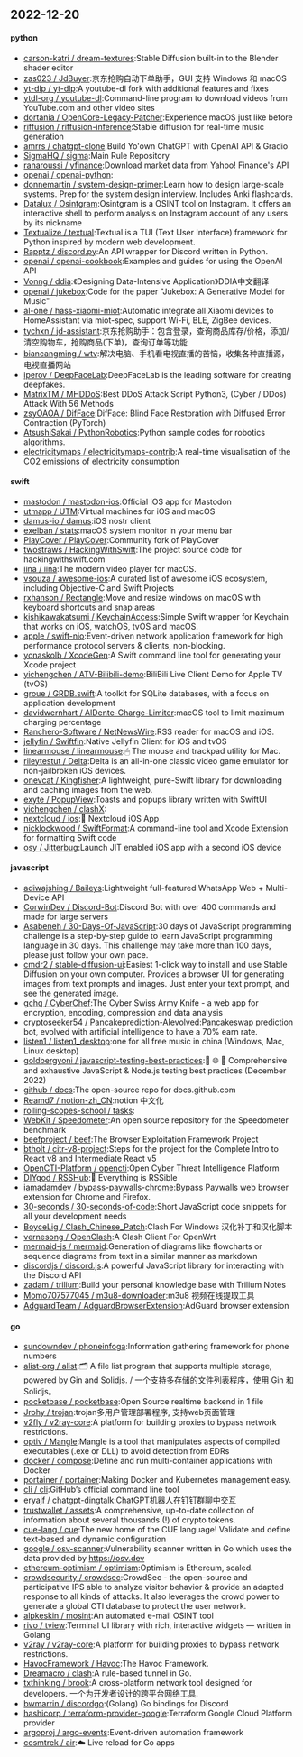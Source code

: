 ## 2022-12-20

#### python
* [carson-katri / dream-textures](https://github.com/carson-katri/dream-textures):Stable Diffusion built-in to the Blender shader editor
* [zas023 / JdBuyer](https://github.com/zas023/JdBuyer):京东抢购自动下单助手，GUI 支持 Windows 和 macOS
* [yt-dlp / yt-dlp](https://github.com/yt-dlp/yt-dlp):A youtube-dl fork with additional features and fixes
* [ytdl-org / youtube-dl](https://github.com/ytdl-org/youtube-dl):Command-line program to download videos from YouTube.com and other video sites
* [dortania / OpenCore-Legacy-Patcher](https://github.com/dortania/OpenCore-Legacy-Patcher):Experience macOS just like before
* [riffusion / riffusion-inference](https://github.com/riffusion/riffusion-inference):Stable diffusion for real-time music generation
* [amrrs / chatgpt-clone](https://github.com/amrrs/chatgpt-clone):Build Yo'own ChatGPT with OpenAI API & Gradio
* [SigmaHQ / sigma](https://github.com/SigmaHQ/sigma):Main Rule Repository
* [ranaroussi / yfinance](https://github.com/ranaroussi/yfinance):Download market data from Yahoo! Finance's API
* [openai / openai-python](https://github.com/openai/openai-python):
* [donnemartin / system-design-primer](https://github.com/donnemartin/system-design-primer):Learn how to design large-scale systems. Prep for the system design interview. Includes Anki flashcards.
* [Datalux / Osintgram](https://github.com/Datalux/Osintgram):Osintgram is a OSINT tool on Instagram. It offers an interactive shell to perform analysis on Instagram account of any users by its nickname
* [Textualize / textual](https://github.com/Textualize/textual):Textual is a TUI (Text User Interface) framework for Python inspired by modern web development.
* [Rapptz / discord.py](https://github.com/Rapptz/discord.py):An API wrapper for Discord written in Python.
* [openai / openai-cookbook](https://github.com/openai/openai-cookbook):Examples and guides for using the OpenAI API
* [Vonng / ddia](https://github.com/Vonng/ddia):《Designing Data-Intensive Application》DDIA中文翻译
* [openai / jukebox](https://github.com/openai/jukebox):Code for the paper "Jukebox: A Generative Model for Music"
* [al-one / hass-xiaomi-miot](https://github.com/al-one/hass-xiaomi-miot):Automatic integrate all Xiaomi devices to HomeAssistant via miot-spec, support Wi-Fi, BLE, ZigBee devices.
* [tychxn / jd-assistant](https://github.com/tychxn/jd-assistant):京东抢购助手：包含登录，查询商品库存/价格，添加/清空购物车，抢购商品(下单)，查询订单等功能
* [biancangming / wtv](https://github.com/biancangming/wtv):解决电脑、手机看电视直播的苦恼，收集各种直播源，电视直播网站
* [iperov / DeepFaceLab](https://github.com/iperov/DeepFaceLab):DeepFaceLab is the leading software for creating deepfakes.
* [MatrixTM / MHDDoS](https://github.com/MatrixTM/MHDDoS):Best DDoS Attack Script Python3, (Cyber / DDos) Attack With 56 Methods
* [zsyOAOA / DifFace](https://github.com/zsyOAOA/DifFace):DifFace: Blind Face Restoration with Diffused Error Contraction (PyTorch)
* [AtsushiSakai / PythonRobotics](https://github.com/AtsushiSakai/PythonRobotics):Python sample codes for robotics algorithms.
* [electricitymaps / electricitymaps-contrib](https://github.com/electricitymaps/electricitymaps-contrib):A real-time visualisation of the CO2 emissions of electricity consumption

#### swift
* [mastodon / mastodon-ios](https://github.com/mastodon/mastodon-ios):Official iOS app for Mastodon
* [utmapp / UTM](https://github.com/utmapp/UTM):Virtual machines for iOS and macOS
* [damus-io / damus](https://github.com/damus-io/damus):iOS nostr client
* [exelban / stats](https://github.com/exelban/stats):macOS system monitor in your menu bar
* [PlayCover / PlayCover](https://github.com/PlayCover/PlayCover):Community fork of PlayCover
* [twostraws / HackingWithSwift](https://github.com/twostraws/HackingWithSwift):The project source code for hackingwithswift.com
* [iina / iina](https://github.com/iina/iina):The modern video player for macOS.
* [vsouza / awesome-ios](https://github.com/vsouza/awesome-ios):A curated list of awesome iOS ecosystem, including Objective-C and Swift Projects
* [rxhanson / Rectangle](https://github.com/rxhanson/Rectangle):Move and resize windows on macOS with keyboard shortcuts and snap areas
* [kishikawakatsumi / KeychainAccess](https://github.com/kishikawakatsumi/KeychainAccess):Simple Swift wrapper for Keychain that works on iOS, watchOS, tvOS and macOS.
* [apple / swift-nio](https://github.com/apple/swift-nio):Event-driven network application framework for high performance protocol servers & clients, non-blocking.
* [yonaskolb / XcodeGen](https://github.com/yonaskolb/XcodeGen):A Swift command line tool for generating your Xcode project
* [yichengchen / ATV-Bilibili-demo](https://github.com/yichengchen/ATV-Bilibili-demo):BiliBili Live Client Demo for Apple TV (tvOS)
* [groue / GRDB.swift](https://github.com/groue/GRDB.swift):A toolkit for SQLite databases, with a focus on application development
* [davidwernhart / AlDente-Charge-Limiter](https://github.com/davidwernhart/AlDente-Charge-Limiter):macOS tool to limit maximum charging percentage
* [Ranchero-Software / NetNewsWire](https://github.com/Ranchero-Software/NetNewsWire):RSS reader for macOS and iOS.
* [jellyfin / Swiftfin](https://github.com/jellyfin/Swiftfin):Native Jellyfin Client for iOS and tvOS
* [linearmouse / linearmouse](https://github.com/linearmouse/linearmouse):🖱
The mouse and trackpad utility for Mac.
* [rileytestut / Delta](https://github.com/rileytestut/Delta):Delta is an all-in-one classic video game emulator for non-jailbroken iOS devices.
* [onevcat / Kingfisher](https://github.com/onevcat/Kingfisher):A lightweight, pure-Swift library for downloading and caching images from the web.
* [exyte / PopupView](https://github.com/exyte/PopupView):Toasts and popups library written with SwiftUI
* [yichengchen / clashX](https://github.com/yichengchen/clashX):
* [nextcloud / ios](https://github.com/nextcloud/ios):📱
Nextcloud iOS App
* [nicklockwood / SwiftFormat](https://github.com/nicklockwood/SwiftFormat):A command-line tool and Xcode Extension for formatting Swift code
* [osy / Jitterbug](https://github.com/osy/Jitterbug):Launch JIT enabled iOS app with a second iOS device

#### javascript
* [adiwajshing / Baileys](https://github.com/adiwajshing/Baileys):Lightweight full-featured WhatsApp Web + Multi-Device API
* [CorwinDev / Discord-Bot](https://github.com/CorwinDev/Discord-Bot):Discord Bot with over 400 commands and made for large servers
* [Asabeneh / 30-Days-Of-JavaScript](https://github.com/Asabeneh/30-Days-Of-JavaScript):30 days of JavaScript programming challenge is a step-by-step guide to learn JavaScript programming language in 30 days. This challenge may take more than 100 days, please just follow your own pace.
* [cmdr2 / stable-diffusion-ui](https://github.com/cmdr2/stable-diffusion-ui):Easiest 1-click way to install and use Stable Diffusion on your own computer. Provides a browser UI for generating images from text prompts and images. Just enter your text prompt, and see the generated image.
* [gchq / CyberChef](https://github.com/gchq/CyberChef):The Cyber Swiss Army Knife - a web app for encryption, encoding, compression and data analysis
* [cryptoseeker54 / Pancakeprediction-AIevolved](https://github.com/cryptoseeker54/Pancakeprediction-AIevolved):Pancakeswap prediction bot, evolved with artificial intelligence to have a 70% earn rate.
* [listen1 / listen1_desktop](https://github.com/listen1/listen1_desktop):one for all free music in china (Windows, Mac, Linux desktop)
* [goldbergyoni / javascript-testing-best-practices](https://github.com/goldbergyoni/javascript-testing-best-practices):📗
🌐
🚢
Comprehensive and exhaustive JavaScript & Node.js testing best practices (December 2022)
* [github / docs](https://github.com/github/docs):The open-source repo for docs.github.com
* [Reamd7 / notion-zh_CN](https://github.com/Reamd7/notion-zh_CN):notion 中文化
* [rolling-scopes-school / tasks](https://github.com/rolling-scopes-school/tasks):
* [WebKit / Speedometer](https://github.com/WebKit/Speedometer):An open source repository for the Speedometer benchmark
* [beefproject / beef](https://github.com/beefproject/beef):The Browser Exploitation Framework Project
* [btholt / citr-v8-project](https://github.com/btholt/citr-v8-project):Steps for the project for the Complete Intro to React v8 and Intermediate React v5
* [OpenCTI-Platform / opencti](https://github.com/OpenCTI-Platform/opencti):Open Cyber Threat Intelligence Platform
* [DIYgod / RSSHub](https://github.com/DIYgod/RSSHub):🍰
Everything is RSSible
* [iamadamdev / bypass-paywalls-chrome](https://github.com/iamadamdev/bypass-paywalls-chrome):Bypass Paywalls web browser extension for Chrome and Firefox.
* [30-seconds / 30-seconds-of-code](https://github.com/30-seconds/30-seconds-of-code):Short JavaScript code snippets for all your development needs
* [BoyceLig / Clash_Chinese_Patch](https://github.com/BoyceLig/Clash_Chinese_Patch):Clash For Windows 汉化补丁和汉化脚本
* [vernesong / OpenClash](https://github.com/vernesong/OpenClash):A Clash Client For OpenWrt
* [mermaid-js / mermaid](https://github.com/mermaid-js/mermaid):Generation of diagrams like flowcharts or sequence diagrams from text in a similar manner as markdown
* [discordjs / discord.js](https://github.com/discordjs/discord.js):A powerful JavaScript library for interacting with the Discord API
* [zadam / trilium](https://github.com/zadam/trilium):Build your personal knowledge base with Trilium Notes
* [Momo707577045 / m3u8-downloader](https://github.com/Momo707577045/m3u8-downloader):m3u8 视频在线提取工具
* [AdguardTeam / AdguardBrowserExtension](https://github.com/AdguardTeam/AdguardBrowserExtension):AdGuard browser extension

#### go
* [sundowndev / phoneinfoga](https://github.com/sundowndev/phoneinfoga):Information gathering framework for phone numbers
* [alist-org / alist](https://github.com/alist-org/alist):🗂️
A file list program that supports multiple storage, powered by Gin and Solidjs. / 一个支持多存储的文件列表程序，使用 Gin 和 Solidjs。
* [pocketbase / pocketbase](https://github.com/pocketbase/pocketbase):Open Source realtime backend in 1 file
* [Jrohy / trojan](https://github.com/Jrohy/trojan):trojan多用户管理部署程序, 支持web页面管理
* [v2fly / v2ray-core](https://github.com/v2fly/v2ray-core):A platform for building proxies to bypass network restrictions.
* [optiv / Mangle](https://github.com/optiv/Mangle):Mangle is a tool that manipulates aspects of compiled executables (.exe or DLL) to avoid detection from EDRs
* [docker / compose](https://github.com/docker/compose):Define and run multi-container applications with Docker
* [portainer / portainer](https://github.com/portainer/portainer):Making Docker and Kubernetes management easy.
* [cli / cli](https://github.com/cli/cli):GitHub’s official command line tool
* [eryajf / chatgpt-dingtalk](https://github.com/eryajf/chatgpt-dingtalk):ChatGPT机器人在钉钉群聊中交互
* [trustwallet / assets](https://github.com/trustwallet/assets):A comprehensive, up-to-date collection of information about several thousands (!) of crypto tokens.
* [cue-lang / cue](https://github.com/cue-lang/cue):The new home of the CUE language! Validate and define text-based and dynamic configuration
* [google / osv-scanner](https://github.com/google/osv-scanner):Vulnerability scanner written in Go which uses the data provided by https://osv.dev
* [ethereum-optimism / optimism](https://github.com/ethereum-optimism/optimism):Optimism is Ethereum, scaled.
* [crowdsecurity / crowdsec](https://github.com/crowdsecurity/crowdsec):CrowdSec - the open-source and participative IPS able to analyze visitor behavior & provide an adapted response to all kinds of attacks. It also leverages the crowd power to generate a global CTI database to protect the user network.
* [alpkeskin / mosint](https://github.com/alpkeskin/mosint):An automated e-mail OSINT tool
* [rivo / tview](https://github.com/rivo/tview):Terminal UI library with rich, interactive widgets — written in Golang
* [v2ray / v2ray-core](https://github.com/v2ray/v2ray-core):A platform for building proxies to bypass network restrictions.
* [HavocFramework / Havoc](https://github.com/HavocFramework/Havoc):The Havoc Framework.
* [Dreamacro / clash](https://github.com/Dreamacro/clash):A rule-based tunnel in Go.
* [txthinking / brook](https://github.com/txthinking/brook):A cross-platform network tool designed for developers. 一个为开发者设计的跨平台网络工具.
* [bwmarrin / discordgo](https://github.com/bwmarrin/discordgo):(Golang) Go bindings for Discord
* [hashicorp / terraform-provider-google](https://github.com/hashicorp/terraform-provider-google):Terraform Google Cloud Platform provider
* [argoproj / argo-events](https://github.com/argoproj/argo-events):Event-driven automation framework
* [cosmtrek / air](https://github.com/cosmtrek/air):☁️
Live reload for Go apps
